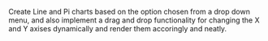 Create Line and Pi charts based on the option chosen from a drop down menu, and also implement a drag and drop functionality for changing the 
X and Y axises dynamically and render them accoringly and neatly.
